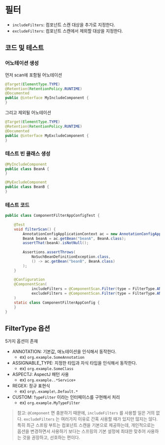 # 필터

- `includeFilters`: 컴포넌트 스캔 대상을 추가로 지정한다.
- `excludeFilters`: 컴포넌트 스캔에서 제외할 대상을 지정한다.

## 코드 및 테스트

### 어노테이션 생성

먼저 scan에 포함될 어노테이션

```java
@Target(ElementType.TYPE)
@Retention(RetentionPolicy.RUNTIME)
@Documented
public @interface MyIncludeComponent {
}
```

그리고 제외될 어노테이션

```java
@Target(ElementType.TYPE)
@Retention(RetentionPolicy.RUNTIME)
@Documented
public @interface MyExcludeComponent {
}
```

### 테스트 빈 클래스 생성

```java
@MyIncludeComponent
public class BeanA {
}

@MyExcludeComponent
public class BeanB {
}
```

### 테스트 코드

```java
public class ComponentFilterAppConfigTest {  
  
    @Test  
    void filterScan() {  
        AnnotationConfigApplicationContext ac = new AnnotationConfigApplicationContext(ComponentFilterAppConfig.class);  
        BeanA beanA = ac.getBean("beanA", BeanA.class);  
        assertThat(beanA).isNotNull();  
  
        Assertions.assertThrows(  
	        NoSuchBeanDefinitionException.class,  
	        () -> ac.getBean("beanB", BeanA.class)  
		);
    }  
  
    @Configuration  
    @ComponentScan(  
            includeFilters = @ComponentScan.Filter(type = FilterType.ANNOTATION, classes = MyIncludeComponent.class),  
            excludeFilters = @ComponentScan.Filter(type = FilterType.ANNOTATION, classes = MyExcludeComponent.class)  
    )  
    static class ComponentFilterAppConfig {  
    }  
}
```

## FilterType 옵션

5가지 옵션이 존재

- ANNOTATION: 기본값, 애노테이션을 인식해서 동작한다.
	- ex) `org.example.SomeAnnotation`
- ASSIGNABLE_TYPE: 지정한 타입과 자식 타입을 인식해서 동작한다.
	- ex) `org.example.SomeClass`
- ASPECTJ: AspectJ 패턴 사용
	- ex) `org.example..*Service+`
- REGEX: 정규 표현식
	- ex) `org\.example\.Default.*`
- CUSTOM: `TypeFilter` 이라는 인터페이스를 구현해서 처리
	- ex) `org.example.MyTypeFilter`

> 참고: `@Component` 면 충분하기 때문에, `includeFilters` 를 사용할 일은 거의 없다. `excludeFilters` 는 여러가지 이유로 간혹 사용할 때가 있지만 많지는 않다.
> 특히 최근 스프링 부트는 컴포넌트 스캔을 기본으로 제공하는데, 개인적으로는 옵션을 변경하면서 사용하기 보다는 스프링의 기본 설정에 최대한 맞추어 사용하는 것을 권장하고, 선호하는 편이다.
